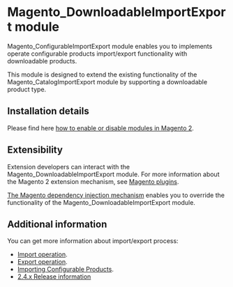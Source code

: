 # Magento_DownloadableImportExport module

Magento_ConfigurableImportExport module enables you to implements operate configurable products import/export functionality with downloadable products.

This module is designed to extend the existing functionality of the Magento_CatalogImportExport module by supporting a downloadable product type.

## Installation details

Please find here [how to enable or disable modules in Magento 2](https://devdocs.magento.com/guides/v2.4/install-gde/install/cli/install-cli-subcommands-enable.html).

## Extensibility

Extension developers can interact with the Magento_DownloadableImportExport module. For more information about the Magento 2 extension mechanism, see [Magento plugins](https://devdocs.magento.com/guides/v2.4/extension-dev-guide/plugins.html).

[The Magento dependency injection mechanism](https://devdocs.magento.com/guides/v2.4/extension-dev-guide/depend-inj.html) enables you to override the functionality of the Magento_DownloadableImportExport module.

## Additional information

You can get more information about import/export process:
- [Import operation](https://docs.magento.com/user-guide/system/data-import.html).
- [Export operation](https://docs.magento.com/user-guide/system/data-export.html).
- [Importing Configurable Products](https://docs.magento.com/user-guide/system/data-transfer-configurable-products.html).
- [2.4.x Release information](https://devdocs.magento.com/guides/v2.4/release-notes/bk-release-notes.html)

